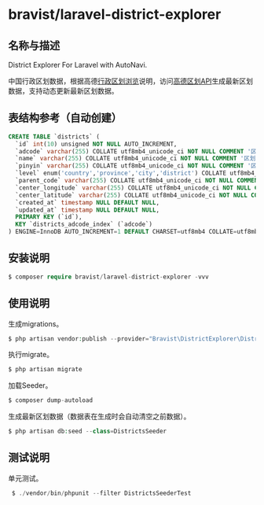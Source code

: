 # bravist/laravel-district-explorer

## 名称与描述

District Explorer For Laravel with AutoNavi. 

中国行政区划数据，根据高德[行政区划浏览](https://lbs.amap.com/api/javascript-api/reference-amap-ui/geo/district-explorer)说明，访问[高德区划API](https://webapi.amap.com/ui/1.0/ui/geo/DistrictExplorer/assets/d_v1/country_tree.json)生成最新区划数据，支持动态更新最新区划数据。

## 表结构参考（自动创建）
```sql
CREATE TABLE `districts` (
  `id` int(10) unsigned NOT NULL AUTO_INCREMENT,
  `adcode` varchar(255) COLLATE utf8mb4_unicode_ci NOT NULL COMMENT '区划编码',
  `name` varchar(255) COLLATE utf8mb4_unicode_ci NOT NULL COMMENT '区划名称',
  `pinyin` varchar(255) COLLATE utf8mb4_unicode_ci NOT NULL COMMENT '区划名称拼音',
  `level` enum('country','province','city','district') COLLATE utf8mb4_unicode_ci NOT NULL COMMENT '区划级别',
  `parent_code` varchar(255) COLLATE utf8mb4_unicode_ci NOT NULL COMMENT '上级区划编码',
  `center_longitude` varchar(255) COLLATE utf8mb4_unicode_ci NOT NULL COMMENT '区划中心经度',
  `center_latitude` varchar(255) COLLATE utf8mb4_unicode_ci NOT NULL COMMENT '区划中心纬度',
  `created_at` timestamp NULL DEFAULT NULL,
  `updated_at` timestamp NULL DEFAULT NULL,
  PRIMARY KEY (`id`),
  KEY `districts_adcode_index` (`adcode`)
) ENGINE=InnoDB AUTO_INCREMENT=1 DEFAULT CHARSET=utf8mb4 COLLATE=utf8mb4_unicode_ci;
```


## 安装说明

```php
$ composer require bravist/laravel-district-explorer -vvv
```

## 使用说明

生成migrations。
```php
$ php artisan vendor:publish --provider="Bravist\DistrictExplorer\DistrictExplorerServiceProvider"
```

执行migrate。

```php
$ php artisan migrate
```

加载Seeder。
```php
$ composer dump-autoload
```

生成最新区划数据（数据表在生成时会自动清空之前数据）。
```php
$ php artisan db:seed --class=DistrictsSeeder
```
## 测试说明

单元测试。

```php
 $ ./vendor/bin/phpunit --filter DistrictsSeederTest
```
